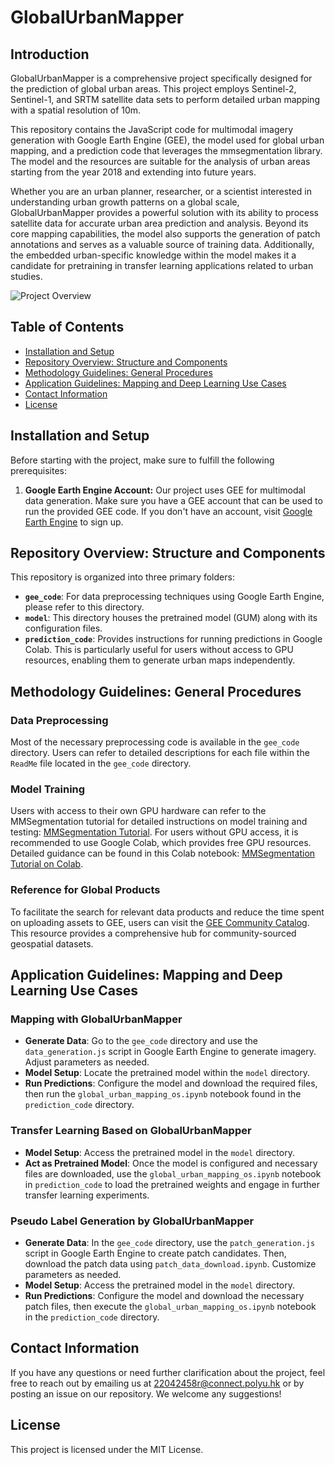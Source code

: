 # GlobalUrbanMapper

## Introduction

GlobalUrbanMapper is a comprehensive project specifically designed for the prediction of global urban areas. This project employs Sentinel-2, Sentinel-1, and SRTM satellite data sets to perform detailed urban mapping with a spatial resolution of 10m.

This repository contains the JavaScript code for multimodal imagery generation with Google Earth Engine (GEE), the model used for global urban mapping, and a prediction code that leverages the mmsegmentation library. The model and the resources are suitable for the analysis of urban areas starting from the year 2018 and extending into future years.

Whether you are an urban planner, researcher, or a scientist interested in understanding urban growth patterns on a global scale, GlobalUrbanMapper provides a powerful solution with its ability to process satellite data for accurate urban area prediction and analysis. Beyond its core mapping capabilities, the model also supports the generation of patch annotations and serves as a valuable source of training data. Additionally, the embedded urban-specific knowledge within the model makes it a candidate for pretraining in transfer learning applications related to urban studies. 

![Project Overview](GUM_snapshot_Suva.png)

## Table of Contents

- [Installation and Setup](#installation-and-setup)
- [Repository Overview: Structure and Components](#repository-overview-structure-and-components)
- [Methodology Guidelines: General Procedures](#methodology-guidelines-general-procedures)
- [Application Guidelines: Mapping and Deep Learning Use Cases](#application-guidelines-mapping-and-deep-learning-use-cases)
- [Contact Information](#contact-information)
- [License](#license)

## Installation and Setup
Before starting with the project, make sure to fulfill the following prerequisites:

1. **Google Earth Engine Account:** Our project uses GEE for multimodal data generation. Make sure you have a GEE account that can be used to run the provided GEE code. If you don't have an account, visit [Google Earth Engine](https://courses.spatialthoughts.com/gee-sign-up.html#non-commercial-users) to sign up.

## Repository Overview: Structure and Components
This repository is organized into three primary folders:
- **`gee_code`**: For data preprocessing techniques using Google Earth Engine, please refer to this directory.
- **`model`**: This directory houses the pretrained model (GUM) along with its configuration files.
- **`prediction_code`**: Provides instructions for running predictions in Google Colab. This is particularly useful for users without access to GPU resources, enabling them to generate urban maps independently.

## Methodology Guidelines: General Procedures
### Data Preprocessing
Most of the necessary preprocessing code is available in the `gee_code` directory. Users can refer to detailed descriptions for each file within the `ReadMe` file located in the `gee_code` directory.
### Model Training
Users with access to their own GPU hardware can refer to the MMSegmentation tutorial for detailed instructions on model training and testing: [MMSegmentation Tutorial](https://mmsegmentation.readthedocs.io/en/latest/user_guides/1_config.html). For users without GPU access, it is recommended to use Google Colab, which provides free GPU resources. Detailed guidance can be found in this Colab notebook: [MMSegmentation Tutorial on Colab](https://github.com/open-mmlab/mmsegmentation/blob/main/demo/MMSegmentation_Tutorial.ipynb).
### Reference for Global Products
To facilitate the search for relevant data products and reduce the time spent on uploading assets to GEE, users can visit the [GEE Community Catalog](https://gee-community-catalog.org). This resource provides a comprehensive hub for community-sourced geospatial datasets.

## Application Guidelines: Mapping and Deep Learning Use Cases
### Mapping with GlobalUrbanMapper
- **Generate Data**: Go to the `gee_code` directory and use the `data_generation.js` script in Google Earth Engine to generate imagery. Adjust parameters as needed.
- **Model Setup**: Locate the pretrained model within the `model` directory.
- **Run Predictions**: Configure the model and download the required files, then run the `global_urban_mapping_os.ipynb` notebook found in the `prediction_code` directory.

### Transfer Learning Based on GlobalUrbanMapper
- **Model Setup**: Access the pretrained model in the `model` directory.
- **Act as Pretrained Model**: Once the model is configured and necessary files are downloaded, use the `global_urban_mapping_os.ipynb` notebook in `prediction_code` to load the pretrained weights and engage in further transfer learning experiments.

### Pseudo Label Generation by GlobalUrbanMapper
- **Generate Data**: In the `gee_code` directory, use the `patch_generation.js` script in Google Earth Engine to create patch candidates. Then, download the patch data using `patch_data_download.ipynb`. Customize parameters as needed.
- **Model Setup**: Access the pretrained model in the `model` directory.
- **Run Predictions**: Configure the model and download the necessary patch files, then execute the `global_urban_mapping_os.ipynb` notebook in the `prediction_code` directory.

## Contact Information
If you have any questions or need further clarification about the project, feel free to reach out by emailing us at [22042458r@connect.polyu.hk](mailto:22042458r@connect.polyu.hk) or by posting an issue on our repository. We welcome any suggestions!

## License
This project is licensed under the MIT License.

